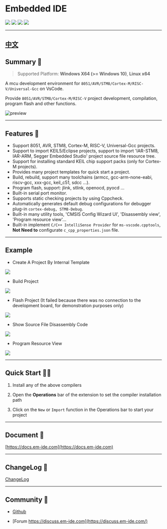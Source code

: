 # Embedded IDE

[![](https://vsmarketplacebadge.apphb.com/version/cl.eide.svg)](https://marketplace.visualstudio.com/items?itemName=CL.eide) [![](https://vsmarketplacebadge.apphb.com/installs/cl.eide.svg)](https://marketplace.visualstudio.com/items?itemName=CL.eide) [![](https://vsmarketplacebadge.apphb.com/downloads/cl.eide.svg)](https://marketplace.visualstudio.com/items?itemName=CL.eide) [![](https://vsmarketplacebadge.apphb.com/rating/cl.eide.svg)](https://marketplace.visualstudio.com/items?itemName=CL.eide)

***

## [中文](./README_ZH-CN.md)

## Summary 📑

> Supported Platform: **Windows X64 (>= Windows 10)**, **Linux x64**

A mcu development environment for `8051/AVR/STM8/Cortex-M/RISC-V/Universal-Gcc` on VsCode. 

Provide `8051/AVR/STM8/Cortex-M/RISC-V` project development, compilation, program flash and other functions.

![preview](https://docs.em-ide.com/preview.png)

***

## Features 🎉

* Support 8051, AVR, STM8, Cortex-M, RISC-V, Universal-Gcc projects.
* Support to import KEIL5/Eclipse projects, support to import 'IAR-STM8, IAR-ARM, Segger Embedded Studio' project source file resource tree.
* Support for installing standard KEIL chip support packs (only for Cortex-M projects).
* Provides many project templates for quick start a project.
* Build, rebuild, support many toolchains (armcc, gcc-arm-none-eabi, riscv-gcc, xxx-gcc, keil_c51, sdcc ...).
* Program flash, support: jlink, stlink, openocd, pyocd ...
* Built-in serial port monitor.
* Supports static checking projects by using Cppcheck.
* Automatically generates default debug configurations for debugger plug-in `cortex-debug, STM8-Debug`.
* Built-in many utility tools, 'CMSIS Config Wizard UI', 'Disassembly view', 'Program resource view'...
* Built-in implement `C/C++ IntelliSense Provider` for `ms-vscode.cpptools`, **Not Need to** configurate `c_cpp_properties.json` file.

***

## Example

- Create A Project By Internal Template

![](https://docs.em-ide.com/img/show/new_prj.gif)

- Build Project

![](https://docs.em-ide.com/img/show/build_prj.gif)

- Flash Project (It failed because there was no connection to the development board, for demonstration purposes only)

![](https://docs.em-ide.com/img/show/flash_prj.gif)

- Show Source File Disassembly Code

![](https://docs.em-ide.com/img/show/show_disasm.gif)

- Program Resource View

![](https://docs.em-ide.com/img/show/show_prj_res.gif)

***

## Quick Start 🏃‍♀️

1. Install any of the above compilers

2. Open the **Operations** bar of the extension to set the compiler installation path

3. Click on the `New` or `Import` function in the Operations bar to start your project

***

## Document 📖

[https://docs.em-ide.com](https://docs.em-ide.com)

***

## ChangeLog 📌

[ChangeLog](https://marketplace.visualstudio.com/items/CL.eide/changelog)

***

## Community 🌈

- [Github](https://github.com/github0null/eide/issues)

- [Forum https://discuss.em-ide.com](https://discuss.em-ide.com/)
